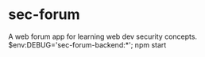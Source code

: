 # sec-forum
A web forum app for learning web dev security concepts.
$env:DEBUG='sec-forum-backend:*'; npm start
